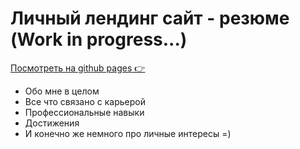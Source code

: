 # Личный лендинг сайт - резюме (Work in progress...)

[Посмотреть на github pages 👉](https://ya.ru)

* Обо мне в целом
* Все что связано с карьерой
* Профессиональные навыки
* Достижения
* И конечно же немного про личные интересы =)
